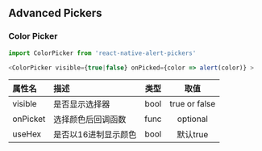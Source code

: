 ## Advanced Pickers

### Color Picker

```js
import ColorPicker from 'react-native-alert-pickers'

<ColorPicker visible={true|false} onPicked={color => alert(color)} >

```

|属性名|描述|类型|取值|
|:----|:-----|:-----:|:-----:|
|visible|是否显示选择器|bool|true or false|
|onPicket|选择颜色后回调函数|func|optional|
|useHex|是否以16进制显示颜色|bool|默认true|

